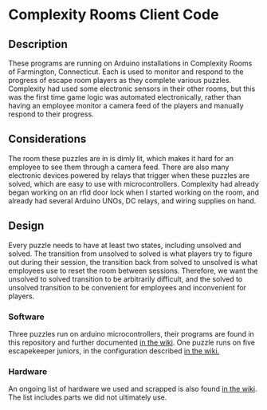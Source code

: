 # Complexity Rooms Client Code

## Description
These programs are running on Arduino installations in Complexity Rooms of Farmington, Connecticut. Each is used to monitor and respond to the progress of escape room players as they complete various puzzles. Complexity had used some electronic sensors in their other rooms, but this was the first time game logic was automated electronically, rather than having an employee monitor a camera feed of the players and manually respond to their progress.

## Considerations
The room these puzzles are in is dimly lit, which makes it hard for an employee to see them through a camera feed. There are also many electronic devices powered by relays that trigger when these puzzles are solved, which are easy to use with microcontrollers. Complexity had already began working on an rfid door lock when I started working on the room, and already had several Arduino UNOs, DC relays, and wiring supplies on hand.

## Design
Every puzzle needs to have at least two states, including unsolved and solved. The transition from unsolved to solved is what players try to figure out during their session, the transition back from solved to unsolved is what employees use to reset the room between sessions. Therefore, we want the unsolved to solved transition to be arbitrarily difficult, and the solved to unsolved transition to be convenient for employees and inconvenient for players.

### Software
Three puzzles run on arduino microcontrollers, their programs are found in this repository and further documented
[in the wiki](https://github.com/mayhd3/Complexity/wiki/Arduino-Programs).
One puzzle runs on five escapekeeper juniors, in the configuration described
[in the wiki.](https://github.com/mayhd3/Complexity/wiki/EscapeKeeper-Setup)

### Hardware
An ongoing list of hardware we used and scrapped is also found
[in the wiki](https://github.com/mayhd3/Complexity/wiki/Hardware-Performance).
The list includes parts we did not ultimately use.

